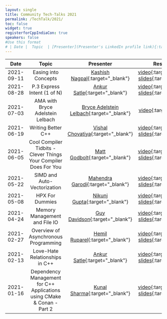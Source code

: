 ```yaml
---
layout: single
title: Community Tech-Talks 2021
permalink: /TechTalk/2021/
toc: false
widget: true
registerforCppIndiaCon: true
speakers: false
#Use this format
# | Date |  Topic  | [Presenter](Presenter's LinkedIn profile link){:target="_blank"} | [video](YouTube video link){:target="_blank"}, [slides](Slide's github link){:target="_blank"} |
---
```

| Date      |  Topic    | Presenter | Resources |
|:---:|:---:|:---:|:---:|
| 2021-09-11 |  Easing into Concepts | [Kashish Nagpal](https://www.linkedin.com/in/mr-k/){:target="_blank"} | [video](https://youtu.be/OCxPCnw7N5I){:target="_blank"}, [slides](https://github.com/CppIndia-UserGroup/CppIndia-SessionDocuments/tree/master/2021/09-11){:target="_blank"}|
| 2021-08-28 |  P.3 Express Intent (1 of N) | [Ankur Satle](https://www.linkedin.com/in/ankursatle){:target="_blank"} | [video](https://youtu.be/BED-4jLqbL0){:target="_blank"}, [slides](https://github.com/CppIndia-UserGroup/CppIndia-SessionDocuments/tree/master/2021/08-28){:target="_blank"}|
| 2021-07-03 |  AMA with Bryce Adelstein Lelbach | [Bryce Adelstein Lelbach](https://www.linkedin.com/in/brycelelbach/){:target="_blank"} | [video](https://youtu.be/LsNRdkTZWG4){:target="_blank"}|
| 2021-06-19 |  Writing Better C++  | [Vishal Chovatiya](https://www.linkedin.com/in/vishal-chovatiya/){:target="_blank"} | [video](https://youtu.be/ao1e4NcwAJQ){:target="_blank"}, [slides](https://github.com/CppIndia-UserGroup/CppIndia-SessionDocuments/tree/master/2021/06-19){:target="_blank"} |
| 2021-06-05 |  Cool Compiler Tidbits - Clever Things Your Compiler Does For You  | [Matt Godbolt](https://www.linkedin.com/in/godbolt/){:target="_blank"} | [video](https://youtu.be/9Zjgcnskwlc){:target="_blank"}, [slides](https://github.com/CppIndia-UserGroup/CppIndia-SessionDocuments/tree/master/2021/06-05){:target="_blank"} |
| 2021-05-22 |  SIMD and Auto-Vectorization  | [Mahendra Garodi](https://www.linkedin.com/in/garodimahendra/){:target="_blank"} | [video](https://youtu.be/Fuy5o0JUc9Y){:target="_blank"}, [slides](https://github.com/CppIndia-UserGroup/CppIndia-SessionDocuments/tree/master/2021/05-22){:target="_blank"} |
| 2021-05-08 |  HPX For Dummies  | [Nikunj Gupta](https://www.linkedin.com/in/gnikunj/){:target="_blank"} | [video](https://youtu.be/ojVL7E7VsJ4){:target="_blank"}, [slides](https://github.com/CppIndia-UserGroup/CppIndia-SessionDocuments/tree/master/2021/05-08){:target="_blank"} |
| 2021-04-24 |  Memory Management and File IO  | [Guy Davidson](https://www.linkedin.com/in/guy-davidson-0b4789/){:target="_blank"} | [video](https://youtu.be/p46PlKyMDhs){:target="_blank"}, [slides](https://github.com/CppIndia-UserGroup/CppIndia-SessionDocuments/tree/master/2021/04-24){:target="_blank"} |
| 2021-02-27 |  Overview of Asynchronous Programming  | [Hemil Ruparel](https://www.linkedin.com/in/hemil-ruparel-2aa513166/){:target="_blank"} | [video](https://youtu.be/wEs-oiG0brk){:target="_blank"}, [slides](https://github.com/CppIndia-UserGroup/CppIndia-SessionDocuments/tree/master/2021/27-02-2021){:target="_blank"} |
| 2021-02-13 |  Love-Hate Relationships in C++  | [Ankur Satle](https://www.linkedin.com/in/ankursatle){:target="_blank"} | [video](https://youtu.be/2MFWOAptijU){:target="_blank"}, [slides](https://github.com/CppIndia-UserGroup/CppIndia-SessionDocuments/tree/master/2021/02-13){:target="_blank"} |
| 2021-01-16 |  Dependency Management for C++ Applications using CMake & Conan - Part 2  | [Kunal Sharma](https://www.linkedin.com/in/kunalsharmaaa/){:target="_blank"} | [video](https://youtu.be/vVtXqeOrizY){:target="_blank"}, [slides](https://github.com/CppIndia-UserGroup/CppIndia-SessionDocuments/tree/master/16-01-2021){:target="_blank"} |


<pre>








</pre>
